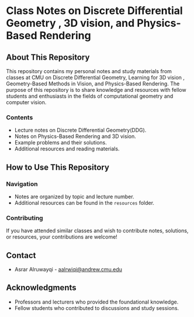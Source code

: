 
# Class Notes on Discrete Differential Geometry , 3D vision, and Physics-Based Rendering

## About This Repository
This repository contains my personal notes and study materials from classes at CMU on Discrete Differential Geometry, Learning for 3D vision , Geometry-Based Methods in Vision, and Physics-Based Rendering. The purpose of this repository is to share knowledge and resources with fellow students and enthusiasts in the fields of computational geometry and computer vision.

### Contents
- Lecture notes on Discrete Differential Geometry(DDG).
- Notes on Physics-Based Rendering and 3D vision.
- Example problems and their solutions.
- Additional resources and reading materials.

## How to Use This Repository

### Navigation
- Notes are organized by topic and lecture number.
- Additional resources can be found in the `resources` folder.

### Contributing
If you have attended similar classes and wish to contribute notes, solutions, or resources, your contributions are welcome!



## Contact
- Asrar Alruwayqi - aalrwiqi@andrew.cmu.edu

## Acknowledgments
- Professors and lecturers who provided the foundational knowledge.
- Fellow students who contributed to discussions and study sessions.

